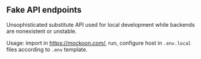 ## Fake API endpoints

Unsophisticated substitute API used for local development while backends are
nonexistent or unstable.

Usage: import in https://mockoon.com/, run, configure host in `.env.local`
files according to `.env` template.
